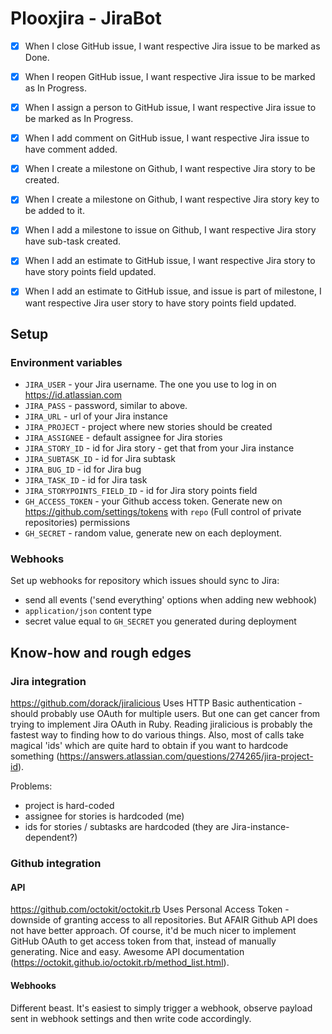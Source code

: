 # Plooxjira - JiraBot

- [x] When I close GitHub issue, I want respective Jira issue to be marked as Done.
- [x] When I reopen GitHub issue, I want respective Jira issue to be marked as In Progress.

- [x] When I assign a person to GitHub issue, I want respective Jira issue to be marked as In Progress.

- [x] When I add comment on GitHub issue, I want respective Jira issue to have comment added.

- [x] When I create a milestone on Github, I want respective Jira story to be created.
- [x] When I create a milestone on Github, I want respective Jira story key to be added to it.

- [x] When I add a milestone to issue on Github, I want respective Jira story have sub-task created.

- [x] When I add an estimate to GitHub issue, I want respective Jira story to have story points field updated.
- [x] When I add an estimate to GitHub issue, and issue is part of milestone, I want respective Jira user story to have story points field updated.

## Setup

### Environment variables
* `JIRA_USER` - your Jira username. The one you use to log in on https://id.atlassian.com
* `JIRA_PASS` - password, similar to above.
* `JIRA_URL` - url of your Jira instance
* `JIRA_PROJECT` - project where new stories should be created
* `JIRA_ASSIGNEE` - default assignee for Jira stories
* `JIRA_STORY_ID` - id for Jira story - get that from your Jira instance
* `JIRA_SUBTASK_ID` - id for Jira subtask
* `JIRA_BUG_ID` - id for Jira bug
* `JIRA_TASK_ID` - id for Jira task
* `JIRA_STORYPOINTS_FIELD_ID` - id for Jira story points field
* `GH_ACCESS_TOKEN` - your Github access token. Generate new on https://github.com/settings/tokens with `repo` (Full control of private repositories) permissions
* `GH_SECRET` - random value, generate new on each deployment.

### Webhooks
Set up webhooks for repository which issues should sync to Jira:
* send all events ('send everything' options when adding new webhook)
* `application/json` content type
* secret value equal to `GH_SECRET` you generated during deployment

## Know-how and rough edges

### Jira integration
https://github.com/dorack/jiralicious
Uses HTTP Basic authentication - should probably use OAuth for multiple users. But one can get cancer from trying to implement Jira OAuth in Ruby.
Reading jiralicious is probably the fastest way to finding how to do various things.
Also, most of calls take magical 'ids' which are quite hard to obtain if you want to hardcode something (https://answers.atlassian.com/questions/274265/jira-project-id).

Problems:
* project is hard-coded
* assignee for stories is hardcoded (me)
* ids for stories / subtasks are hardcoded (they are Jira-instance-dependent?)

### Github integration
#### API
https://github.com/octokit/octokit.rb
Uses Personal Access Token - downside of granting access to all repositories. But AFAIR Github API does not have better approach. Of course, it'd be much nicer to implement GitHub OAuth to get access token from that, instead of manually generating.
Nice and easy. Awesome API documentation (https://octokit.github.io/octokit.rb/method_list.html).

#### Webhooks
Different beast. It's easiest to simply trigger a webhook, observe payload sent in webhook settings and then write code accordingly.
